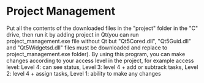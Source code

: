 # Project Management
Put all the contents of the downloaded files in the "project" folder in the "C" drive, then run it by adding project in Qt(you can run project_management.exe file without Qt but "Qt5Cored.dll", "Qt5Guid.dll" and "Qt5Widgetsd.dll" files must be downloaded and replace to project_management.exe folder).
By using this program, you can make changes according to your access level in the project, for example access level:
Level 4: can see status, 
Level 3: level 4 + add or subtrack tasks, 
Level 2: level 4 + assign tasks, 
Level 1: ability to make any changes
